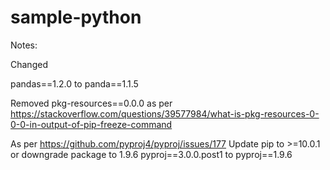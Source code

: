 # sample-python

Notes:

Changed

pandas==1.2.0 to panda==1.1.5


Removed pkg-resources==0.0.0 as per https://stackoverflow.com/questions/39577984/what-is-pkg-resources-0-0-0-in-output-of-pip-freeze-command


As per https://github.com/pyproj4/pyproj/issues/177
Update pip to >=10.0.1 or downgrade package to 1.9.6
pyproj==3.0.0.post1 to pyproj==1.9.6
